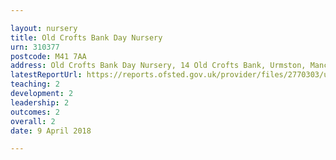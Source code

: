 ```yaml
---

layout: nursery
title: Old Crofts Bank Day Nursery
urn: 310377
postcode: M41 7AA
address: Old Crofts Bank Day Nursery, 14 Old Crofts Bank, Urmston, Manchester, M41 7AA
latestReportUrl: https://reports.ofsted.gov.uk/provider/files/2770303/urn/310377.pdf
teaching: 2
development: 2
leadership: 2
outcomes: 2
overall: 2
date: 9 April 2018

---
```

